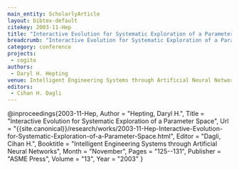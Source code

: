 ```yaml
---
main_entity: ScholarlyArticle
layout: bibtex-default
citekey: 2003-11-Hep
title: "Interactive Evolution for Systematic Exploration of a Parameter Space (2003)"
breadcrumb: "Interactive Evolution for Systematic Exploration of a Parameter Space (2003)"
category: conference
projects:
 - cogito
authors:
 - Daryl H. Hepting
venue: Intelligent Engineering Systems through Artificial Neural Networks
editors:
 - Cihan H. Dagli
---
```

@inproceedings{2003-11-Hep,
	Author =  "Hepting, Daryl H.",
	Title =  "Interactive Evolution for Systematic Exploration of a Parameter Space",
	Url = \"{{site.canonical}}/research/works/2003-11-Hep-Interactive-Evolution-for-Systematic-Exploration-of-a-Parameter-Space.html\",
	Editor =  "Dagli, Cihan H.",
	Booktitle =  "Intelligent Engineering Systems through Artificial Neural Networks",
	Month =  "November",
	Pages =  "125--131",
	Publisher =  "ASME Press",
	Volume =  "13",
	Year =  "2003"
}
